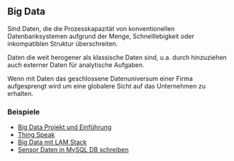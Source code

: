Big Data
--------

Sind Daten, die die Prozesskapazität von konventionellen Datenbanksystemen aufgrund der Menge, Schnelllebigkeit oder
inkompatiblen Struktur überschreiten. 

Daten die weit herogener als klassische Daten sind, u.a. durch hinzuziehen auch externer Daten für analytische Aufgaben.
 
Wenn mit Daten das geschlossene Datenuniversum einer Firma aufgesprengt wird um eine globalere Sicht auf das Unternehmen zu erhalten.

### Beispiele 

* [Big Data Projekt und Einführung](https://github.com/mc-b/bigdata)
* [Thing Speak](HTTP_POST_ThinkSpeak/)
* [Big Data mit LAM Stack](../LAM/)
* [Sensor Daten in MySQL DB schreiben](HTTP_POST_Sensoren/)
